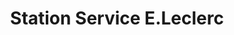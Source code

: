 ---
title: "Station Service E.Leclerc"
url: /morlaix/station-service-e-leclerc/
shop: Gasflaschen
---